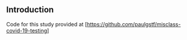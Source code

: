 ## Introduction
Code for this study provided at [https://github.com/paulgstf/misclass-covid-19-testing]

